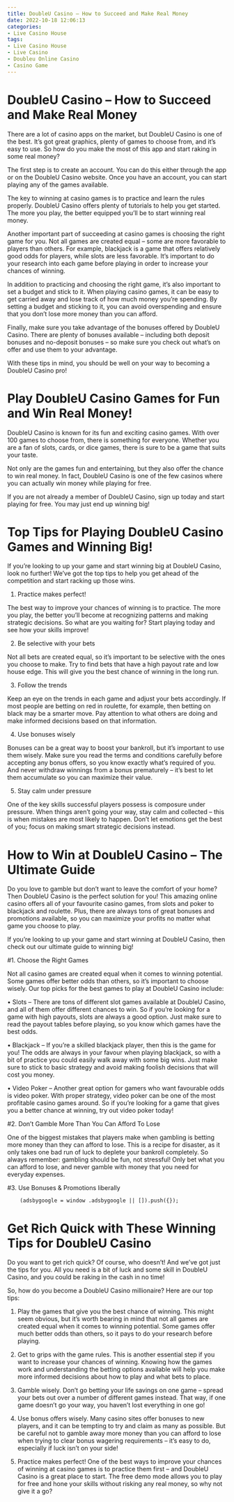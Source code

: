 ```yaml
---
title: DoubleU Casino – How to Succeed and Make Real Money
date: 2022-10-18 12:06:13
categories:
- Live Casino House
tags:
- Live Casino House
- Live Casino
- Doubleu Online Casino
- Casino Game
---
```



#  DoubleU Casino – How to Succeed and Make Real Money

There are a lot of casino apps on the market, but DoubleU Casino is one of the best. It’s got great graphics, plenty of games to choose from, and it’s easy to use. So how do you make the most of this app and start raking in some real money?

The first step is to create an account. You can do this either through the app or on the DoubleU Casino website. Once you have an account, you can start playing any of the games available.

The key to winning at casino games is to practice and learn the rules properly. DoubleU Casino offers plenty of tutorials to help you get started. The more you play, the better equipped you’ll be to start winning real money.

Another important part of succeeding at casino games is choosing the right game for you. Not all games are created equal – some are more favorable to players than others. For example, blackjack is a game that offers relatively good odds for players, while slots are less favorable. It’s important to do your research into each game before playing in order to increase your chances of winning.

In addition to practicing and choosing the right game, it’s also important to set a budget and stick to it. When playing casino games, it can be easy to get carried away and lose track of how much money you’re spending. By setting a budget and sticking to it, you can avoid overspending and ensure that you don’t lose more money than you can afford.

Finally, make sure you take advantage of the bonuses offered by DoubleU Casino. There are plenty of bonuses available – including both deposit bonuses and no-deposit bonuses – so make sure you check out what’s on offer and use them to your advantage.

With these tips in mind, you should be well on your way to becoming a DoubleU Casino pro!

#  Play DoubleU Casino Games for Fun and Win Real Money!

DoubleU Casino is known for its fun and exciting casino games. With over 100 games to choose from, there is something for everyone. Whether you are a fan of slots, cards, or dice games, there is sure to be a game that suits your taste.

Not only are the games fun and entertaining, but they also offer the chance to win real money. In fact, DoubleU Casino is one of the few casinos where you can actually win money while playing for free.

If you are not already a member of DoubleU Casino, sign up today and start playing for free. You may just end up winning big!

#  Top Tips for Playing DoubleU Casino Games and Winning Big!

If you’re looking to up your game and start winning big at DoubleU Casino, look no further! We’ve got the top tips to help you get ahead of the competition and start racking up those wins.

1. Practice makes perfect!

The best way to improve your chances of winning is to practice. The more you play, the better you’ll become at recognizing patterns and making strategic decisions. So what are you waiting for? Start playing today and see how your skills improve!

2. Be selective with your bets

Not all bets are created equal, so it’s important to be selective with the ones you choose to make. Try to find bets that have a high payout rate and low house edge. This will give you the best chance of winning in the long run.

3. Follow the trends

Keep an eye on the trends in each game and adjust your bets accordingly. If most people are betting on red in roulette, for example, then betting on black may be a smarter move. Pay attention to what others are doing and make informed decisions based on that information.

4. Use bonuses wisely

Bonuses can be a great way to boost your bankroll, but it’s important to use them wisely. Make sure you read the terms and conditions carefully before accepting any bonus offers, so you know exactly what’s required of you. And never withdraw winnings from a bonus prematurely – it’s best to let them accumulate so you can maximize their value.

5. Stay calm under pressure

One of the key skills successful players possess is composure under pressure. When things aren’t going your way, stay calm and collected – this is when mistakes are most likely to happen. Don’t let emotions get the best of you; focus on making smart strategic decisions instead.

#  How to Win at DoubleU Casino – The Ultimate Guide

Do you love to gamble but don’t want to leave the comfort of your home? Then DoubleU Casino is the perfect solution for you! This amazing online casino offers all of your favourite casino games, from slots and poker to blackjack and roulette. Plus, there are always tons of great bonuses and promotions available, so you can maximize your profits no matter what game you choose to play.

If you’re looking to up your game and start winning at DoubleU Casino, then check out our ultimate guide to winning big!

#1. Choose the Right Games

Not all casino games are created equal when it comes to winning potential. Some games offer better odds than others, so it’s important to choose wisely. Our top picks for the best games to play at DoubleU Casino include:

• Slots – There are tons of different slot games available at DoubleU Casino, and all of them offer different chances to win. So if you’re looking for a game with high payouts, slots are always a good option. Just make sure to read the payout tables before playing, so you know which games have the best odds.

• Blackjack – If you’re a skilled blackjack player, then this is the game for you! The odds are always in your favour when playing blackjack, so with a bit of practice you could easily walk away with some big wins. Just make sure to stick to basic strategy and avoid making foolish decisions that will cost you money.

• Video Poker – Another great option for gamers who want favourable odds is video poker. With proper strategy, video poker can be one of the most profitable casino games around. So if you’re looking for a game that gives you a better chance at winning, try out video poker today!

#2. Don’t Gamble More Than You Can Afford To Lose

One of the biggest mistakes that players make when gambling is betting more money than they can afford to lose. This is a recipe for disaster, as it only takes one bad run of luck to deplete your bankroll completely. So always remember: gambling should be fun, not stressful! Only bet what you can afford to lose, and never gamble with money that you need for everyday expenses.

#3. Use Bonuses & Promotions liberally






















        (adsbygoogle = window .adsbygoogle || []).push({});

#  Get Rich Quick with These Winning Tips for DoubleU Casino

Do you want to get rich quick? Of course, who doesn’t! And we’ve got just the tips for you. All you need is a bit of luck and some skill in DoubleU Casino, and you could be raking in the cash in no time!

So, how do you become a DoubleU Casino millionaire? Here are our top tips:

1. Play the games that give you the best chance of winning. This might seem obvious, but it’s worth bearing in mind that not all games are created equal when it comes to winning potential. Some games offer much better odds than others, so it pays to do your research before playing.

2. Get to grips with the game rules. This is another essential step if you want to increase your chances of winning. Knowing how the games work and understanding the betting options available will help you make more informed decisions about how to play and what bets to place.

3. Gamble wisely. Don’t go betting your life savings on one game – spread your bets out over a number of different games instead. That way, if one game doesn’t go your way, you haven’t lost everything in one go!

4. Use bonus offers wisely. Many casino sites offer bonuses to new players, and it can be tempting to try and claim as many as possible. But be careful not to gamble away more money than you can afford to lose when trying to clear bonus wagering requirements – it’s easy to do, especially if luck isn’t on your side!

5. Practice makes perfect! One of the best ways to improve your chances of winning at casino games is to practice them first – and DoubleU Casino is a great place to start. The free demo mode allows you to play for free and hone your skills without risking any real money, so why not give it a go?